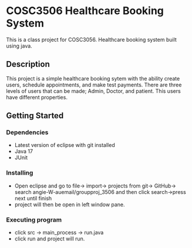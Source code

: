 # COSC3506 Healthcare Booking System

This is a class project for COSC3056. Healthcare booking system built using java.

## Description

This project is a simple healthcare booking sytem with the ability create users, schedule appointments, and make test payments. 
There are three levels of users that can be made; Admin, Doctor, and patient. This users have different properties.

## Getting Started

### Dependencies

* Latest version of eclipse with git installed
* Java 17
* JUnit

### Installing

* Open eclipse and go to file-> import-> projects from git-> GitHub-> search angie-W-auemail/groupproj_3506 and then click search->press next until finish
* project will then be open in left window pane.

### Executing program

* click src -> main_process -> run.java
* click run and project will run.


